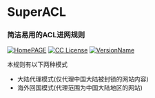 # SuperACL 
### 简洁易用的ACL进网规则 
[![HomePAGE](https://img.shields.io/badge/Home-Page-blue.svg?style=flat)](https://powerfulweb.nciyuan.net)
[![CC License](https://img.shields.io/badge/License-MIT-green.svg?style=flat)](https://github.com/Windelight/SuperACL/blob/master/LICENSE)
[![VersionName](https://img.shields.io/badge/Version-108Alpha1-orange.svg?style=flat)](https://github.com/Windelight/SuperACL/tree/master)

本规则有以下两种模式
* 大陆代理模式(仅代理中国大陆被封锁的网站内容)
* 海外回国模式(代理范围为中国大陆地区的网站)
